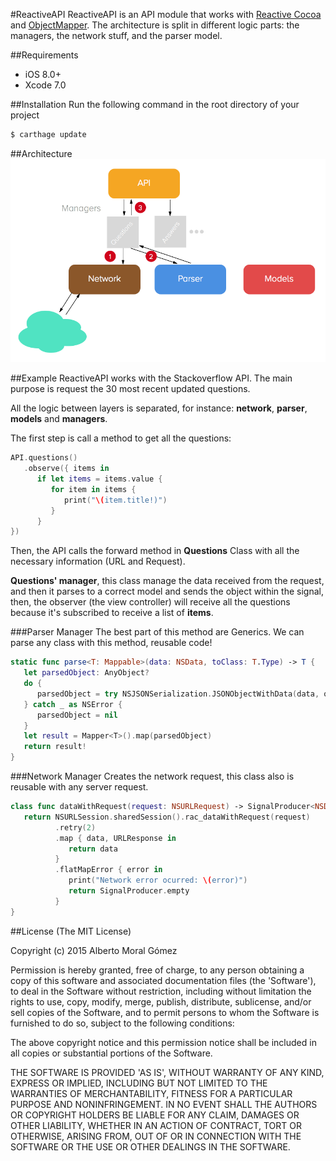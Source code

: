 #ReactiveAPI
ReactiveAPI is an API module that works with [Reactive Cocoa](https://github.com/ReactiveCocoa/ReactiveCocoa) and [ObjectMapper](https://github.com/Hearst-DD/ObjectMapper). The architecture is split in different logic parts: the managers, the network stuff, and the parser model.

##Requirements
- iOS 8.0+
- Xcode 7.0

##Installation
Run the following command in the root directory of your project

```bash
$ carthage update
``` 

##Architecture
![Architecture](https://raw.githubusercontent.com/MoralAlberto/ReactiveAPI/develop/images/architecture_reactiveAPI.png)

##Example
ReactiveAPI works with the Stackoverflow API. The main purpose is request the 30 most recent updated questions. 

All the logic between layers is separated, for instance: **network**, **parser**, **models** and **managers**.

The first step is call a method to get all the questions:

```swift
API.questions()
   .observe({ items in
      if let items = items.value {
         for item in items {
            print("\(item.title!)")
         }
      }
})
```

Then, the API calls the forward method in **Questions** Class with all the necessary information (URL and Request).

**Questions' manager**, this class manage the data received from the request, and then it parses to a correct model and sends the object within the signal, then, the observer (the view controller) will receive all the questions because it's subscribed to receive a list of **items**.  

###Parser Manager
The best part of this method are Generics. We can parse any class with this method, reusable code! 

```swift
static func parse<T: Mappable>(data: NSData, toClass: T.Type) -> T {
   let parsedObject: AnyObject?
   do {
      parsedObject = try NSJSONSerialization.JSONObjectWithData(data, options: NSJSONReadingOptions.AllowFragments)
   } catch _ as NSError {
      parsedObject = nil
   }
   let result = Mapper<T>().map(parsedObject)
   return result!
}
```

###Network Manager
Creates the network request, this class also is reusable with any server request.

```swift
class func dataWithRequest(request: NSURLRequest) -> SignalProducer<NSData, NSError> {
   return NSURLSession.sharedSession().rac_dataWithRequest(request)
          .retry(2)
          .map { data, URLResponse in
             return data
          }
          .flatMapError { error in
             print("Network error ocurred: \(error)")
             return SignalProducer.empty
          }
}
```

##License
(The MIT License)

Copyright (c) 2015 Alberto Moral Gómez

Permission is hereby granted, free of charge, to any person obtaining a copy of this software and associated documentation files (the 'Software'), to deal in the Software without restriction, including without limitation the rights to use, copy, modify, merge, publish, distribute, sublicense, and/or sell copies of the Software, and to permit persons to whom the Software is furnished to do so, subject to the following conditions:

The above copyright notice and this permission notice shall be included in all copies or substantial portions of the Software.

THE SOFTWARE IS PROVIDED 'AS IS', WITHOUT WARRANTY OF ANY KIND, EXPRESS OR IMPLIED, INCLUDING BUT NOT LIMITED TO THE WARRANTIES OF MERCHANTABILITY, FITNESS FOR A PARTICULAR PURPOSE AND NONINFRINGEMENT. IN NO EVENT SHALL THE AUTHORS OR COPYRIGHT HOLDERS BE LIABLE FOR ANY CLAIM, DAMAGES OR OTHER LIABILITY, WHETHER IN AN ACTION OF CONTRACT, TORT OR OTHERWISE, ARISING FROM, OUT OF OR IN CONNECTION WITH THE SOFTWARE OR THE USE OR OTHER DEALINGS IN THE SOFTWARE.
